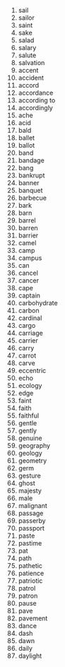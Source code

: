 1. sail
2. sailor
3. saint
4. sake
5. salad
6. salary
7. salute
8. salvation
9. accent
10. accident
11. accord
12. accordance
13. according to
14. accordingly
15. ache
16. acid
17. bald
18. ballet
19. ballot
20. band
21. bandage
22. bang
23. bankrupt
24. banner
25. banquet
26. barbecue
27. bark
28. barn
29. barrel
30. barren
31. barrier
32. camel
33. camp
34. campus
35. can
36. cancel
37. cancer
38. cape
39. captain
40. carbohydrate
41. carbon
42. cardinal
43. cargo
44. carriage
45. carrier
46. carry
47. carrot
48. carve
49. eccentric
50. echo
51. ecology
52. edge
53. faint
54. faith
55. faithful
56. gentle
57. gently
58. genuine
59. geography
60. geology
61. geometry
62. germ
63. gesture
64. ghost
65. majesty
66. male
67. malignant
68. passage
69. passerby
70. passport
71. paste
72. pastime
73. pat
74. path
75. pathetic
76. patience
77. patriotic
78. patrol
79. patron
80. pause
81. pave
82. pavement
83. dance
84. dash
85. dawn
86. daily
87. daylight